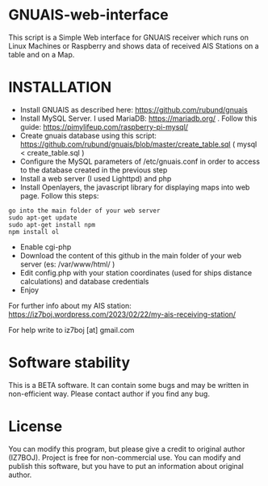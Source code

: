 # GNUAIS-web-interface
This script is a Simple Web interface for GNUAIS receiver which runs on Linux Machines or Raspberry and shows data of received AIS Stations on a table and on a Map.

# INSTALLATION
- Install GNUAIS as described here: https://github.com/rubund/gnuais
- Install MySQL Server. I used MariaDB: https://mariadb.org/ . Follow this guide: https://pimylifeup.com/raspberry-pi-mysql/
- Create gnuais database using this script: https://github.com/rubund/gnuais/blob/master/create_table.sql ( mysql < create_table.sql )
- Configure the MySQL parameters of /etc/gnuais.conf in order to access to the database created in the previous step
- Install a web server (I used Lighttpd) and php 
- Install Openlayers, the javascript library for displaying maps into web page. Follow this steps:
```
go into the main folder of your web server
sudo apt-get update
sudo apt-get install npm
npm install ol
```
- Enable cgi-php
- Download the content of this github in the main folder of your web server (es: /var/www/html/ )
- Edit config.php with your station coordinates (used for ships distance calculations) and database credentials
- Enjoy

For further info about my AIS station: https://iz7boj.wordpress.com/2023/02/22/my-ais-receiving-station/

For help write to iz7boj [at] gmail.com

# Software stability

This is a BETA software. It can contain some bugs and may be written in non-efficient way. Please contact author if you find any bug.

# License
You can modify this program, but please give a credit to original author (IZ7BOJ). Project is free for non-commercial use. You can modify and publish this software, but you have to put an information about original author.
